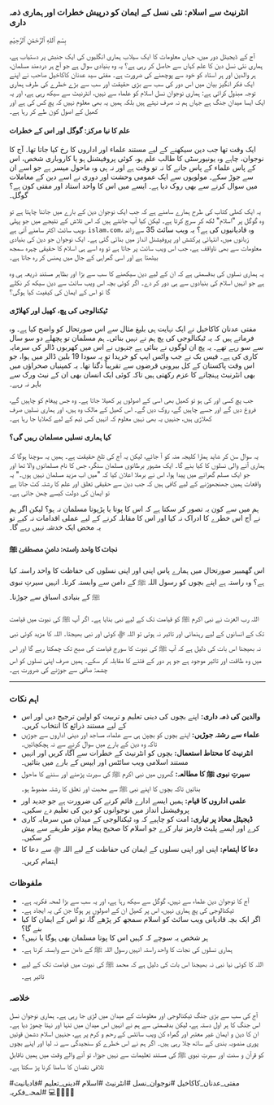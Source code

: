 ### **انٹرنیٹ سے اسلام: نئی نسل کے ایمان کو درپیش خطرات اور ہماری ذمہ داری**

بِسْمِ ٱللهِ ٱلرَّحْمَٰنِ ٱلرَّحِيْمِ

آج کے ڈیجیٹل دور میں، جہاں معلومات کا ایک سیلاب ہماری انگلیوں کی ایک جنبش پر دستیاب ہے، ہماری نئی نسل دین کا علم کہاں سے حاصل کر رہی ہے؟ یہ وہ بنیادی سوال ہے جو آج ہر دردمند مسلمان، ہر والدین اور ہر استاد کو خود سے پوچھنے کی ضرورت ہے۔ مفتی سید عدنان کاکاخیل صاحب نے اپنے ایک فکر انگیز بیان میں اس دور کی سب سے بڑی حقیقت اور سب سے بڑے خطرے کی طرف ہماری توجہ مبذول کرائی ہے: ہماری نوجوان نسل اسلام کو علماء سے نہیں، انٹرنیٹ سے سیکھ رہی ہے، اور یہ ایک ایسا میدانِ جنگ ہے جہاں ہم نہ صرف نہتے ہیں بلکہ ہمیں یہ بھی معلوم نہیں کہ پچ کس کی ہے اور کھیل کے اصول کون طے کر رہا ہے۔

#### **علم کا نیا مرکز: گوگل اور اس کے خطرات**

ایک وقت تھا جب دین سیکھنے کے لیے مستند علماء اور اداروں کا رخ کیا جاتا تھا۔ آج کا نوجوان، چاہے وہ یونیورسٹی کا طالب علم ہو، کوئی پروفیشنل ہو یا کاروباری شخص، اس کے پاس علماء کے پاس جانے کا نہ تو وقت ہے اور نہ ہی وہ ماحول میسر ہے جو اسے ان سے جوڑ سکے۔ مولویوں سے ایک عمومی وحشت اور دوری نے اسے دین کے معاملات میں سوال کرنے سے بھی روک دیا ہے۔ ایسے میں اس کا واحد استاد اور مفتی کون ہے؟ گوگل۔

یہ ایک کھلی کتاب کی طرح ہمارے سامنے ہے کہ جب ایک نوجوان دین کے بارے میں جاننا چاہتا ہے تو وہ گوگل پر "اسلام" لکھ کر سرچ کرتا ہے۔ لیکن کیا آپ جانتے ہیں کہ اس تلاش کے نتیجے میں جو پہلی ویب سائٹ اکثر سامنے آتی ہے، `islam.com`، وہ قادیانیوں کی ہے؟ یہ ویب سائٹ 35 سے زائد زبانوں میں، انتہائی پرکشش اور پروفیشنل انداز میں بنائی گئی ہے۔ ایک نوجوان جو دین کی بنیادی معلومات سے بھی ناواقف ہے، جب اس ویب سائٹ پر جاتا ہے تو وہ اسے ہی اسلام کا حقیقی چہرہ سمجھ بیٹھتا ہے اور اسی گمراہی کے جال میں پھنس کر رہ جاتا ہے۔

یہ ہماری نسلوں کی بدقسمتی ہے کہ ان کے لیے دین سیکھنے کا سب سے بڑا اور بظاہر مستند ذریعہ ہی وہ ہے جو انہیں اسلام کی بنیادوں سے ہی دور کر دے۔ اگر کوئی بچہ اس ویب سائٹ سے دین سیکھ کر نکلے گا تو اس کے ایمان کی کیفیت کیا ہوگی؟

#### **ٹیکنالوجی کی پچ، کھیل اور کھلاڑی**

مفتی عدنان کاکاخیل نے ایک نہایت ہی بلیغ مثال سے اس صورتحال کو واضح کیا ہے۔ وہ فرماتے ہیں کہ یہ ٹیکنالوجی کی پچ ہم نے نہیں بنائی۔ ہم مسلمان تو پچھلے دو سو سال سے سو رہے تھے۔ یہ پچ ان لوگوں نے بنائی ہے جنہوں نے اس میں کھربوں ڈالر کی سرمایہ کاری کی ہے۔ فیس بک نے جب واٹس ایپ کو خریدا تو یہ سودا 19 بلین ڈالر میں ہوا، جو اس وقت پاکستان کے کل بیرونی قرضوں سے تقریباً دگنا تھا۔ یہ کمپنیاں صحراؤں میں بھی انٹرنیٹ پہنچانے کا عزم رکھتی ہیں تاکہ کوئی ایک انسان بھی ان کے نیٹ ورک سے باہر نہ رہے۔

جب پچ کسی اور کی ہو تو کھیل بھی اسی کے اصولوں پر کھیلا جاتا ہے۔ وہ جس پیغام کو چاہیں گے، فروغ دیں گے اور جسے چاہیں گے، روک دیں گے۔ اس کھیل کے مالک وہ ہیں، اور ہماری نسلیں صرف کھلاڑی ہیں، جنہیں یہ بھی نہیں معلوم کہ انہیں کس ٹیم کے لیے کھلایا جا رہا ہے۔

#### **کیا ہماری نسلیں مسلمان رہیں گی؟**

یہ سوال سن کر شاید ہمارا کلیجہ منہ کو آ جائے، لیکن یہ آج کی تلخ حقیقت ہے۔ ہمیں یہ سوچنا ہوگا کہ ہماری آنے والی نسلوں کا کیا بنے گا۔ ایک مشہور برطانوی مسلمان سنگر، جس کا نام مسلمانوں والا تھا اور جو ایک مسلم گھرانے میں پیدا ہوا، اس نے برملا اعلان کیا کہ "میں اب مزید مسلمان نہیں ہوں۔" یہ واقعات ہمیں جھنجھوڑنے کے لیے کافی ہیں کہ جب دین سے حقیقی تعلق اور علم کا رشتہ کٹ جاتا ہے تو ایمان کی دولت کیسے چھن جاتی ہے۔

ہم میں سے کون یہ تصور کر سکتا ہے کہ اس کا پوتا یا پڑپوتا مسلمان نہ ہو؟ لیکن اگر ہم نے آج اس خطرے کا ادراک نہ کیا اور اس کا مقابلہ کرنے کے لیے عملی اقدامات نہ کیے تو یہ محض ایک خدشہ نہیں رہے گا۔

#### **نجات کا واحد راستہ: دامنِ مصطفیٰ ﷺ**

اس گھمبیر صورتحال میں ہمارے پاس اپنی اور اپنی نسلوں کی حفاظت کا واحد راستہ کیا ہے؟ وہ راستہ ہے اپنے بچوں کو رسول اللہ ﷺ کے دامن سے وابستہ کرنا۔ انہیں سیرتِ نبوی ﷺ کے بنیادی اسباق سے جوڑنا۔

اللہ رب العزت نے نبی اکرم ﷺ کو قیامت تک کے لیے نبی بنایا ہے۔ اگر آپ ﷺ کی نبوت میں قیامت تک کے انسانوں کے لیے رہنمائی اور تاثیر نہ ہوتی تو اللہ ﷻ کوئی اور نبی بھیجتا۔ اللہ کا مزید کوئی نبی نہ بھیجنا اس بات کی دلیل ہے کہ آپ ﷺ کی نبوت کا سورج قیامت کی صبح تک چمکتا رہے گا اور اس میں وہ طاقت اور تاثیر موجود ہے جو ہر دور کے فتنے کا مقابلہ کر سکے۔ ہمیں صرف اپنی نسلوں کو اس چشمۂ صافی سے جوڑنے کی ضرورت ہے۔

---

### **اہم نکات**

*   **والدین کی ذمہ داری:** اپنے بچوں کی دینی تعلیم و تربیت کو اولین ترجیح دیں اور اس کے لیے مستند ذرائع کا انتخاب کریں۔
*   **علماء سے رشتہ جوڑیں:** اپنے بچوں کو بچپن ہی سے علماء، مساجد اور دینی اداروں سے جوڑیں تاکہ وہ دین کے بارے میں سوال کرنے سے نہ ہچکچائیں۔
*   **انٹرنیٹ کا محتاط استعمال:** بچوں کو انٹرنیٹ کے خطرات سے آگاہ کریں اور انہیں مستند اسلامی ویب سائٹس اور ایپس کے بارے میں بتائیں۔
*   **سیرتِ نبوی ﷺ کا مطالعہ:** گھروں میں نبی اکرم ﷺ کی سیرت پڑھنے اور سننے کا ماحول بنائیں تاکہ بچوں کا اپنے نبی ﷺ سے محبت اور تعلق کا رشتہ مضبوط ہو۔
*   **علمی اداروں کا قیام:** ہمیں ایسے ادارے قائم کرنے کی ضرورت ہے جو جدید اور پروفیشنل انداز میں نوجوانوں کو دین کی تعلیم دے سکیں۔
*   **ڈیجیٹل محاذ پر تیاری:** امت کو چاہیے کہ وہ ٹیکنالوجی کے میدان میں سرمایہ کاری کرے اور ایسے پلیٹ فارمز تیار کرے جو اسلام کا صحیح پیغام مؤثر طریقے سے پیش کر سکیں۔
*   **دعا کا اہتمام:** اپنی اور اپنی نسلوں کے ایمان کی حفاظت کے لیے اللہ ﷻ سے دعا کا اہتمام کریں۔

### **ملفوظات**

*   آج کا نوجوان دین علماء سے نہیں، گوگل سے سیکھ رہا ہے، اور یہ سب سے بڑا لمحہ فکریہ ہے۔
*   ٹیکنالوجی کی پچ ہماری نہیں، اس پر کھیل ان کے اصولوں پر ہوگا جن کی یہ ایجاد ہے۔
*   اگر ایک بچہ قادیانی ویب سائٹ کو اسلام سمجھ کر پڑھے گا، تو اس کے ایمان کا کیا بنے گا؟
*   ہر شخص یہ سوچے کہ کہیں اس کا پوتا مسلمان بھی ہوگا یا نہیں؟
*   ہماری نسلوں کی نجات کا واحد راستہ انہیں رسول اللہ ﷺ کے دامن سے وابستہ کرنا ہے۔
*   اللہ کا کوئی نیا نبی نہ بھیجنا اس بات کی دلیل ہے کہ محمد ﷺ کی نبوت میں قیامت تک کے لیے تاثیر ہے۔

### **خلاصہ**

آج کی سب سے بڑی جنگ ٹیکنالوجی اور معلومات کے میدان میں لڑی جا رہی ہے۔ ہماری نوجوان نسل اس جنگ کا ہر اول دستہ ہے، لیکن بدقسمتی سے ہم نے انہیں اس میدان میں تنہا اور نہتا چھوڑ دیا ہے۔ ان کا دین و ایمان غیر معتبر اور گمراہ کن ویب سائٹس کے رحم و کرم پر ہے، جنہیں اسلام دشمن قوتیں پوری منصوبہ بندی کے ساتھ چلا رہی ہیں۔ اگر ہم نے اس خطرے کو سنجیدگی سے نہ لیا اور اپنے بچوں کو قرآن و سنت اور سیرتِ نبوی ﷺ کی مستند تعلیمات سے نہیں جوڑا، تو آنے والے وقت میں ہمیں ناقابلِ تلافی نقصان کا سامنا کرنا پڑ سکتا ہے۔

#مفتی_عدنان_کاکاخیل #نوجوان_نسل #انٹرنیٹ #اسلام #دینی_تعلیم #قادیانیت #لمحہ_فکریہ
💻📱🤔💔🤲